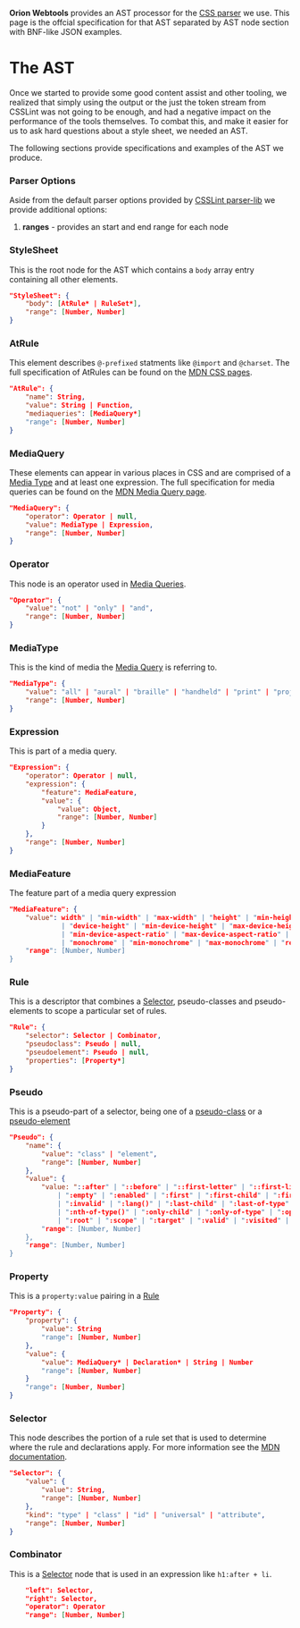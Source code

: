 **Orion Webtools** provides an AST processor for the [CSS parser](https://github.com/CSSLint/parser-lib) we use. This 
page is the offcial specification for that AST separated by AST node section with BNF-like JSON
examples.

# The AST

Once we started to provide some good content assist and other tooling, we realized that simply using the output or the just the 
token stream from CSSLint was not going to be enough, and had a negative impact on the performance of the tools themselves. To combat this, and make it easier for
us to ask hard questions about a style sheet, we needed an AST.

The following sections provide specifications and examples of the AST we produce.

### Parser Options

Aside from the default parser options provided by [CSSLint parser-lib](https://github.com/CSSLint/parser-lib) we provide additional options:
1. **ranges** - provides an start and end range for each node

### StyleSheet

This is the root node for the AST which contains a `body` array entry containing all other elements.

```json
"StyleSheet": {
    "body": [AtRule* | RuleSet*],
    "range": [Number, Number]
}
```

### AtRule

This element describes `@-prefixed` statments like `@import` and `@charset`. The full specification of AtRules can be found
on the [MDN CSS pages](https://developer.mozilla.org/en-US/docs/Web/CSS/At-rule).

```json
"AtRule": {
    "name": String,
    "value": String | Function,
    "mediaqueries": [MediaQuery*]
    "range": [Number, Number]
}
```

### MediaQuery

These elements can appear in various places in CSS and are comprised of a [Media Type](#mediatype) and at least one expression. The full specification
for media queries can be found on the [MDN Media Query page](https://developer.mozilla.org/en-US/docs/Web/Guide/CSS/Media_queries).

```json
"MediaQuery": {
    "operator": Operator | null,
    "value": MediaType | Expression,
    "range": [Number, Number]
}
```

### Operator 

This node is an operator used in [Media Queries](#mediaquery).

```json
"Operator": {
    "value": "not" | "only" | "and",
    "range": [Number, Number]
}
```

### MediaType

This is the kind of media the [Media Query](#mediaquery) is referring to.

```json
"MediaType": {
    "value": "all" | "aural" | "braille" | "handheld" | "print" | "projection" | "screen" | "tty" | "tv" | "embossed",
    "range": [Number, Number]
}
```

### Expression

This is part of a media query.

```json
"Expression": {
    "operator": Operator | null,
    "expression": {
        "feature": MediaFeature,
        "value": {
            "value": Object,
            "range": [Number, Number]
        }
    },
    "range": [Number, Number]
}
```

### MediaFeature

The feature part of a media query expression

```json
"MediaFeature": {
    "value": width" | "min-width" | "max-width" | "height" | "min-height" | "max-height" | "device-width" | "min-device-width" | "max-device-width"
             | "device-height" | "min-device-height" | "max-device-height" | "aspect-ratio" | "min-aspect-ratio" | "max-aspect-ratio" | "device-aspect-ratio" 
             | "min-device-aspect-ratio" | "max-device-aspect-ratio" | "color" | "min-color" | "max-color" | "color-index" | "min-color-index" | "max-color-index"
             | "monochrome" | "min-monochrome" | "max-monochrome" | "resolution" | "min-resolution" | "max-resolution" | "scan" | "grid",
    "range": [Number, Number]
}
```

### Rule

This is a descriptor that combines a [Selector](#selector), pseudo-classes and pseudo-elements to scope a particular set of rules.

```json
"Rule": {
    "selector": Selector | Combinator,
    "pseudoclass": Pseudo | null,
    "pseudoelement": Pseudo | null,
    "properties": [Property*]
}
```

### Pseudo

This is a pseudo-part of a selector, being one of a [pseudo-class](https://developer.mozilla.org/en-US/docs/Web/CSS/Pseudo-classes) or a 
[pseudo-element](https://developer.mozilla.org/en-US/docs/Web/CSS/pseudo-elements)

```json
"Pseudo": {
    "name": {
        "value": "class" | "element",
        "range": [Number, Number]
    },
    "value": {
        "value: "::after" | "::before" | "::first-letter" | "::first-line" | "::selection" | ":active" | ":checked" | ":default" | ":dir()" | ":disabled"
            | ":empty" | ":enabled" | ":first" | ":first-child" | ":first-of-type" | ":fullscreen" | ":focus" | ":hover" | ":indeterminate" | ":in-range"
            | ":invalid" | ":lang()" | ":last-child" | ":last-of-type" | ":left" | ":link" | ":not()" | ":nth-child()" | ":nth-last-child()" | ":nth-last-of-type()"
            | ":nth-of-type()" | ":only-child" | ":only-of-type" | ":optional" | ":out-of-range" | ":read-only" | ":read-write" | ":required" | ":right"
            | ":root" | ":scope" | ":target" | ":valid" | ":visited" | "::backdrop",
        "range": [Number, Number]
    },
    "range": [Number, Number]
}
```

### Property

This is a `property:value` pairing in a [Rule](#rule)

```json
"Property": {
    "property": {
        "value": String
        "range": [Number, Number]
    },
    "value": {
        "value": MediaQuery* | Declaration* | String | Number
        "range": [Number, Number]
    }
    "range": [Number, Number]
}
```

### Selector

This node describes the portion of a rule set that is used to determine where the rule and declarations apply. For more information see 
the [MDN documentation](https://developer.mozilla.org/en-US/docs/Web/CSS/Type_selectors).

```json
"Selector": {
    "value": {
        "value": String,
        "range": [Number, Number]
    },
    "kind": "type" | "class" | "id" | "universal" | "attribute",
    "range": [Number, Number]
}
```

### Combinator

This is a [Selector](#selector) node that is used in an expression like `h1:after + li`.

```json
    "left": Selector,
    "right": Selector,
    "operator": Operator
    "range": [Number, Number]
```